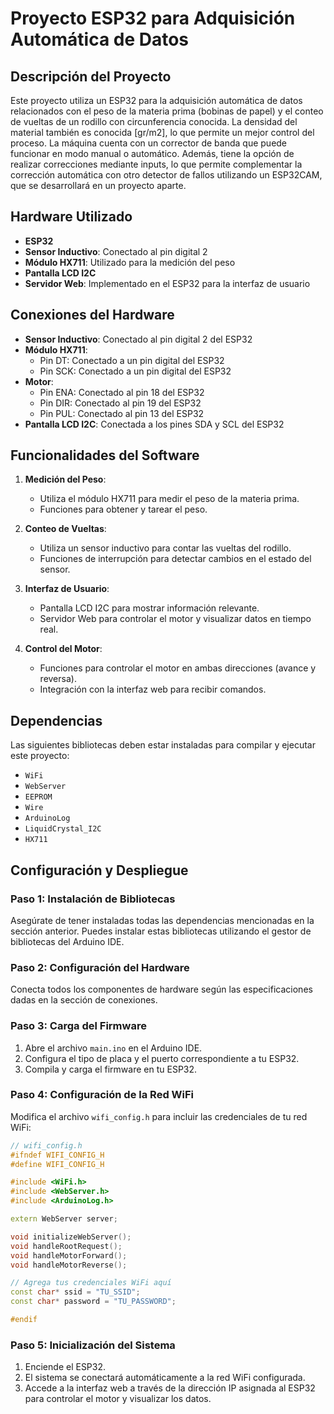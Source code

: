 # Proyecto ESP32 para Adquisición Automática de Datos

## Descripción del Proyecto

Este proyecto utiliza un ESP32 para la adquisición automática de datos relacionados con el peso de la materia prima (bobinas de papel) y el conteo de vueltas de un rodillo con circunferencia conocida. La densidad del material también es conocida [gr/m2], lo que permite un mejor control del proceso. La máquina cuenta con un corrector de banda que puede funcionar en modo manual o automático. Además, tiene la opción de realizar correcciones mediante inputs, lo que permite complementar la corrección automática con otro detector de fallos utilizando un ESP32CAM, que se desarrollará en un proyecto aparte.

## Hardware Utilizado

- **ESP32**
- **Sensor Inductivo**: Conectado al pin digital 2
- **Módulo HX711**: Utilizado para la medición del peso
- **Pantalla LCD I2C**
- **Servidor Web**: Implementado en el ESP32 para la interfaz de usuario

## Conexiones del Hardware

- **Sensor Inductivo**: Conectado al pin digital 2 del ESP32
- **Módulo HX711**:
  - Pin DT: Conectado a un pin digital del ESP32
  - Pin SCK: Conectado a un pin digital del ESP32
- **Motor**:
  - Pin ENA: Conectado al pin 18 del ESP32
  - Pin DIR: Conectado al pin 19 del ESP32
  - Pin PUL: Conectado al pin 13 del ESP32
- **Pantalla LCD I2C**: Conectada a los pines SDA y SCL del ESP32

## Funcionalidades del Software

1. **Medición del Peso**:
   - Utiliza el módulo HX711 para medir el peso de la materia prima.
   - Funciones para obtener y tarear el peso.

2. **Conteo de Vueltas**:
   - Utiliza un sensor inductivo para contar las vueltas del rodillo.
   - Funciones de interrupción para detectar cambios en el estado del sensor.

3. **Interfaz de Usuario**:
   - Pantalla LCD I2C para mostrar información relevante.
   - Servidor Web para controlar el motor y visualizar datos en tiempo real.

4. **Control del Motor**:
   - Funciones para controlar el motor en ambas direcciones (avance y reversa).
   - Integración con la interfaz web para recibir comandos.

## Dependencias

Las siguientes bibliotecas deben estar instaladas para compilar y ejecutar este proyecto:

- `WiFi`
- `WebServer`
- `EEPROM`
- `Wire`
- `ArduinoLog`
- `LiquidCrystal_I2C`
- `HX711`

## Configuración y Despliegue

### Paso 1: Instalación de Bibliotecas

Asegúrate de tener instaladas todas las dependencias mencionadas en la sección anterior. Puedes instalar estas bibliotecas utilizando el gestor de bibliotecas del Arduino IDE.

### Paso 2: Configuración del Hardware

Conecta todos los componentes de hardware según las especificaciones dadas en la sección de conexiones.

### Paso 3: Carga del Firmware

1. Abre el archivo `main.ino` en el Arduino IDE.
2. Configura el tipo de placa y el puerto correspondiente a tu ESP32.
3. Compila y carga el firmware en tu ESP32.

### Paso 4: Configuración de la Red WiFi

Modifica el archivo `wifi_config.h` para incluir las credenciales de tu red WiFi:

```cpp
// wifi_config.h
#ifndef WIFI_CONFIG_H
#define WIFI_CONFIG_H

#include <WiFi.h>
#include <WebServer.h>
#include <ArduinoLog.h>

extern WebServer server;

void initializeWebServer();
void handleRootRequest();
void handleMotorForward();
void handleMotorReverse();

// Agrega tus credenciales WiFi aquí
const char* ssid = "TU_SSID";
const char* password = "TU_PASSWORD";

#endif
```

### Paso 5: Inicialización del Sistema

1. Enciende el ESP32.
2. El sistema se conectará automáticamente a la red WiFi configurada.
3. Accede a la interfaz web a través de la dirección IP asignada al ESP32 para controlar el motor y visualizar los datos.
